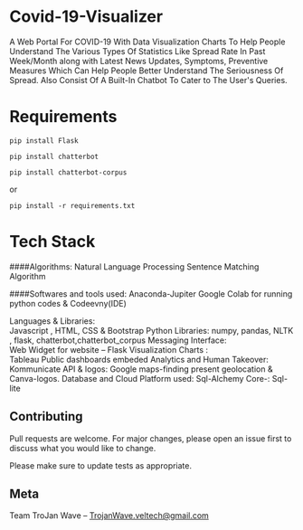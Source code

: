 # Covid-19-Visualizer
A Web Portal For COVID-19 With Data Visualization Charts To Help People Understand The Various Types Of Statistics Like Spread Rate In Past Week/Month along with Latest News Updates, Symptoms, Preventive Measures Which Can Help People Better Understand The Seriousness Of Spread.
Also Consist Of A Built-In Chatbot To Cater to The User's Queries.
# Requirements
`pip install Flask`

`pip install chatterbot`

`pip install chatterbot-corpus`

or 

`pip install -r requirements.txt`
# Tech Stack

####Algorithms:
	Natural Language Processing
	Sentence Matching Algorithm

####Softwares and tools used:
	Anaconda-Jupiter
	Google Colab for running python codes & Codeevny(IDE)
        
Languages & Libraries:		
  	Javascript , HTML, CSS & Bootstrap
Python Libraries: 
   	numpy, pandas, NLTK , flask, chatterbot,chatterbot_corpus
Messaging Interface:	
   	Web Widget for website – Flask
Visualization Charts :			
    	Tableau Public dashboards embeded
Analytics and Human Takeover:
	Kommunicate
API & logos:
	Google maps-finding present geolocation & Canva-logos.
Database and Cloud Platform used:
	Sql-Alchemy Core-: Sql-lite
## Contributing
Pull requests are welcome. For major changes, please open an issue first to discuss what you would like to change.

Please make sure to update tests as appropriate.

## Meta
Team TroJan Wave – TrojanWave.veltech@gmail.com

